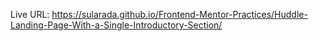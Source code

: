 Live URL: https://sularada.github.io/Frontend-Mentor-Practices/Huddle-Landing-Page-With-a-Single-Introductory-Section/

